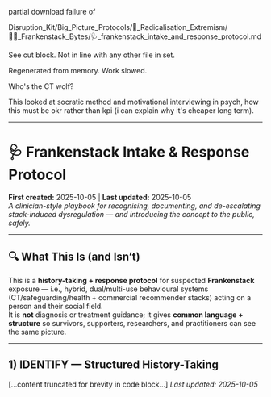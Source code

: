 partial download failure of 

Disruption_Kit/Big_Picture_Protocols/🪬_Radicalisation_Extremism/🧟‍♀️_Frankenstack_Bytes/🩺_frankenstack_intake_and_response_protocol.md

See cut block. Not in line with any other file in set.  

Regenerated from memory. Work slowed.  

Who's the CT wolf?  

This looked at socratic method and motivational interviewing in psych, how this must be okr rather than kpi (i can explain why it's cheaper long term).  

---------------------------------------------------------------------------

# 🩺 Frankenstack Intake & Response Protocol
**First created:** 2025-10-05 | **Last updated:** 2025-10-05  
*A clinician-style playbook for recognising, documenting, and de-escalating stack-induced dysregulation — and introducing the concept to the public, safely.*

---

## 🔍 What This Is (and Isn’t)
This is a **history-taking + response protocol** for suspected **Frankenstack** exposure — i.e., hybrid, dual/multi-use behavioural systems (CT/safeguarding/health + commercial recommender stacks) acting on a person and their social field.  
It is **not** diagnosis or treatment guidance; it gives **common language + structure** so survivors, supporters, researchers, and practitioners can see the same picture.

---

## 1) IDENTIFY — Structured History-Taking
[...content truncated for brevity in code block...]
_Last updated: 2025-10-05_
